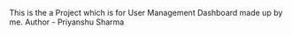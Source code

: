 This is the a Project which is for User Management Dashboard made up by me.
Author - Priyanshu Sharma
